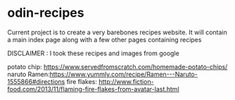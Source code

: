# odin-recipes

Current project is to create a very barebones recipes website. It will contain a main index page along with a few other pages containing recipes 

DISCLAIMER : I took these recipes and images from google 

potato chip: https://www.servedfromscratch.com/homemade-potato-chips/
naruto Ramen:https://www.yummly.com/recipe/Ramen---Naruto-1555866#directions
fire flakes: http://www.fiction-food.com/2013/11/flaming-fire-flakes-from-avatar-last.html